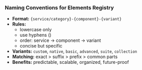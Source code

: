 ### Naming Conventions for Elements Registry

- **Format:** `{service/category}-{component}-{variant}`
- **Rules:**
  - lowercase only
  - use hyphens ()
  - order: service → component → variant
  - concise but specific
- **Variants:** `custom`, `native`, `basic`, `advanced`, `suite`, `collection`
- **Matching:** exact > suffix > prefix > common parts
- **Benefits:** predictable, scalable, organized, future-proof
